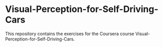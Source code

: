 # Visual-Perception-for-Self-Driving-Cars

This repository contains the exercises for the Coursera course Visual-Perception-for-Self-Driving-Cars.

